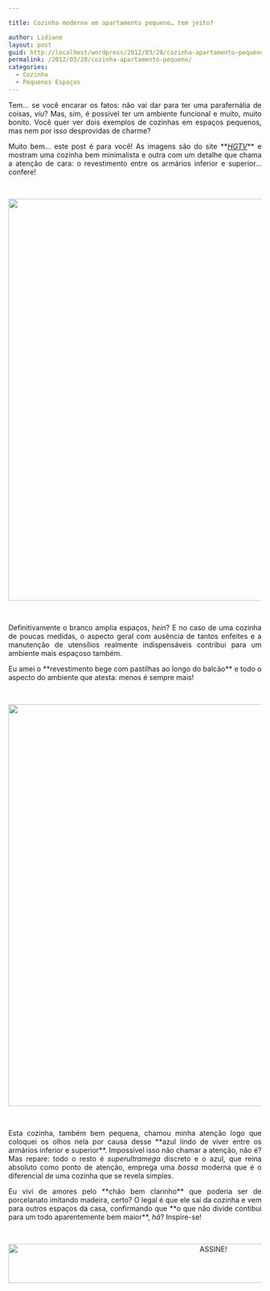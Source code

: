 ```yaml
---

title: Cozinha moderna em apartamento pequeno… tem jeito?

author: Lidiane
layout: post
guid: http://localhost/wordpress/2012/03/28/cozinha-apartamento-pequeno/
permalink: /2012/03/28/cozinha-apartamento-pequeno/
categories:
  - Cozinha
  - Pequenos Espaços
---
```

<p style="text-align: justify;">
  Tem… se você encarar os fatos: não vai dar para ter uma parafernália de coisas, <em>viu</em>? Mas, sim, é possível ter um ambiente funcional e muito, muito bonito. Você quer ver dois exemplos de cozinhas em espaços pequenos, mas nem por isso desprovidas de charme?
</p>

<p style="text-align: justify;" align="justify">
  Muito bem… este post é para você! As imagens são do site **<em><a href="http://www.hgtv.com/" target="_blank">HGTV</a></em>** e mostram uma cozinha bem minimalista e outra com um detalhe que chama a atenção de cara: o revestimento entre os armários inferior e superior… confere!
</p>

&nbsp;

<p align="center">
  <a href="http://www.trololodemulher.com.br/blog/wp-content/uploads/2012/03/DECORACAO-COZINHA-APARTAMENTO-PEQUENO.jpg"><img class="alignnone size-full wp-image-8633" title="DECORACAO COZINHA APARTAMENTO PEQUENO" src="http://www.trololodemulher.com.br/blog/wp-content/uploads/2012/03/DECORACAO-COZINHA-APARTAMENTO-PEQUENO.jpg" alt="" width="600" height="800" /></a>
</p>

&nbsp;

<p style="text-align: justify;" align="justify">
  Definitivamente o branco amplia espaços, <em>hein</em>? E no caso de uma cozinha de poucas medidas, o aspecto geral com ausência de tantos enfeites e a manutenção de utensílios realmente indispensáveis contribui para um ambiente mais espaçoso também.
</p>

<p style="text-align: justify;" align="justify">
  Eu amei o **revestimento bege com pastilhas ao longo do balcão** e todo o aspecto do ambiente que atesta: menos é sempre mais!
</p>

&nbsp;

<p align="center">
  <a href="http://www.trololodemulher.com.br/blog/wp-content/uploads/2012/03/DECORACAO-COZINHA-APARTAMENTO-PEQUENO2.jpg"><img class="alignnone size-full wp-image-8634" title="DECORACAO COZINHA APARTAMENTO PEQUENO[2]" src="http://www.trololodemulher.com.br/blog/wp-content/uploads/2012/03/DECORACAO-COZINHA-APARTAMENTO-PEQUENO2.jpg" alt="" width="600" height="800" /></a>
</p>

&nbsp;

<p align="justify">
  Esta cozinha, também bem pequena, chamou minha atenção logo que coloquei os olhos nela por causa desse **azul lindo de viver entre os armários inferior e superior**. Impossível isso não chamar a atenção, não é? Mas repare: todo o resto é <em>superultramega</em> discreto e o azul, que reina absoluto como ponto de atenção, emprega uma <em>bossa</em> moderna que é o diferencial de uma cozinha que se revela simples.
</p>

<p align="justify">
  Eu vivi de amores pelo **chão bem clarinho** que poderia ser de porcelanato imitando madeira, certo? O legal é que ele sai da cozinha e vem para outros espaços da casa, confirmando que **o que não divide contibui para um todo aparentemente bem maior**, <em>hã</em>? Inspire-se!
</p>

&nbsp;

<p align="center">
  <a href="http://feedburner.google.com/fb/a/mailverify?uri=blogBichaFemea&loc=en_US" target="_blank"><img class="alignnone size-full wp-image-10439" src="http://www.trololodemulher.com.br/blog/wp-content/uploads/2014/09/ASSINE.png" alt="ASSINE!" width="800" height="78" /></a>
</p>